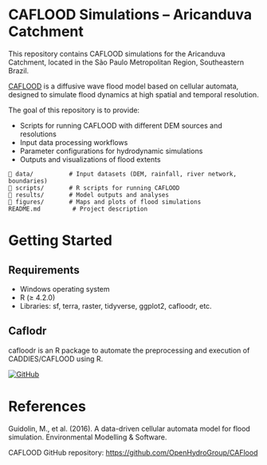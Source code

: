# CAFLOOD Simulations – Aricanduva Catchment

This repository contains CAFLOOD simulations for the Aricanduva Catchment, located in the São Paulo Metropolitan Region, Southeastern Brazil.

[CAFLOOD](https://cafloodpro.com/) is a diffusive wave flood model based on cellular automata, designed to simulate flood dynamics at high spatial and temporal resolution.

The goal of this repository is to provide:

- Scripts for running CAFLOOD with different DEM sources and resolutions
- Input data processing workflows
- Parameter configurations for hydrodynamic simulations
- Outputs and visualizations of flood extents

```
📂 data/          # Input datasets (DEM, rainfall, river network, boundaries)
📂 scripts/       # R scripts for running CAFLOOD 
📂 results/       # Model outputs and analyses
📂 figures/       # Maps and plots of flood simulations
README.md         # Project description
```

# Getting Started
## Requirements

- Windows operating system
- R (≥ 4.2.0)
- Libraries: sf, terra, raster, tidyverse, ggplot2, cafloodr, etc.

## Caflodr

cafloodr is an R package to automate the preprocessing and execution of CADDIES/CAFLOOD using R. 



[![GitHub](https://img.shields.io/badge/GitHub-cafloodr-blue?logo=github)]([https://github.com/yourusername/yourrepository]([https://github.com/marcosrbenso/cam-413/blob/main/CAM_413_Aula_1_Introdu%C3%A7%C3%A3o_ao_R_no_Google_Colab.ipynb](https://github.com/marcosrbenso/cafloodr)))

# References

Guidolin, M., et al. (2016). A data-driven cellular automata model for flood simulation. Environmental Modelling & Software.

CAFLOOD GitHub repository: https://github.com/OpenHydroGroup/CAFlood

